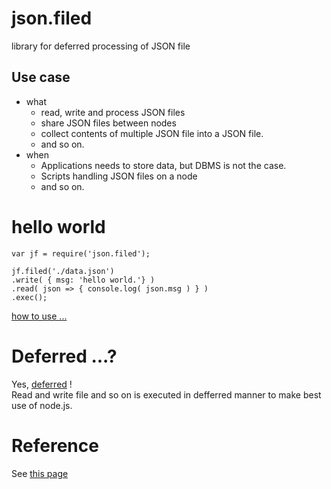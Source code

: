 # json.filed
library for deferred processing of JSON file

## Use case
+ what
    + read, write and process JSON files
    + share JSON files between nodes
    + collect contents of multiple JSON file into a JSON file.
    + and so on.
+ when
    + Applications needs to store data, but DBMS is not the case.
    + Scripts handling JSON files on a node
    + and so on.


# hello world
    var jf = require('json.filed');

    jf.filed('./data.json')
    .write( { msg: 'hello world.'} )
    .read( json => { console.log( json.msg ) } )
    .exec();
[how to use ...](./document/how2use.md)

# Deferred ...?
Yes, [deferred](./document/HowDeferred.md) ! <br/>
Read and write file and so on is executed in defferred manner to make best use of node.js.

# Reference
See [this page](./document/reference.md)
